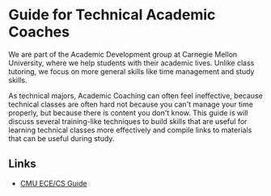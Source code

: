 # Guide for Technical Academic Coaches

We are part of the Academic Development group at Carnegie Mellon University,
where we help students with their academic lives. Unlike class tutoring, we focus
on more general skills like time management and study skills.

As technical majors, Academic Coaching can often feel ineffective, because
technical classes are often hard not because you can't manage your time
properly, but because there is content you don't know. This guide is will
discuss several training-like techniques to build skills that are useful
for learning technical classes more effectively and compile links to 
materials that can be useful during study.

## Links

- [CMU ECE/CS Guide](https://github.com/mikinty/CMU-ECE-CS-Guide)
